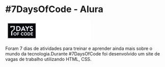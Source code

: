 # #7DaysOfCode - Alura


![Banner #7DaysOfCode](./img/banner.png)

Foram 7 dias de atividades para treinar e aprender ainda mais sobre o mundo da tecnologia.Durante #7DaysOfCode foi desenvolvido um site de vagas de trabalho utilizando HTML, CSS.